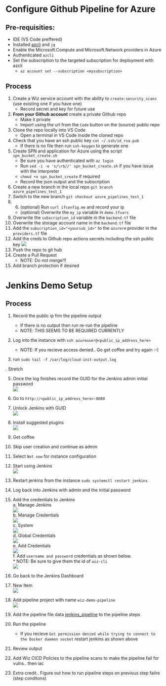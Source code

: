 # Configure Github Pipeline for Azure


## Pre-requisities:

* IDE (VS Code preffered)
* Installed [azcli](https://learn.microsoft.com/en-us/cli/azure/install-azure-cli) and `jq`
* Enable the Microsoft.Compute and Microsoft.Network providers in Azure
* Authenticated `azcli`
* Set the subscription to the targeted subscription for deployment with azcli
    * `az account set --subscription <mysubscription>`

## Process

1. Create a Wiz service account with the ability to `create:security_scans` (use existing one if you have one)
   * Record secret and key for future use
2. <b>From your Github account</b> create a private Github repo
   * Make it private
   * Import using the url from the `Code` button on the (source) public repo
3. Clone the repo locally into VS Code
   * Open a terminal in VS Code inside the cloned repo
4. Check that you have an ssh public key `cat ~/.ssh/id_rsa.pub`<br>
    * If there is no file then run `ssh-keygen` to generate one<br>
5. Create SPN and application for Azure using the script `spn_bucket_create.sh`
    * Be sure you have authenticated with `az login`
    * Run `sed -i -e 's/\r$//' spn_bucket_create.sh` if you have issue with the interpreter
    * `chmod +x spn_bucket_create` if required
    * Record the json output and the subscription
6. Create a new branch in the local repo `git branch azure_pipelines_test_1`
7. Switch to the new branch `git checkout azure_pipelines_test_1`
8. 6. (optional) Run `curl ifconfig.me` and record your ip<br>
    * (optional) Overwrite the `my_ip` variable in `demo.tfvars`<br>
9. Overwrite the `subscription_id` variable in the `backend.tf` file<br>
10. Overwrite the storage account name in the `backend.tf` file<br>
11. Add the `subscription_id="<yoursub_id>"` to the `azurerm` provider in the `providers.tf` file
12. Add the creds to Github repo actions secrets including the ssh public key
![](./images/github_secrets_ssh.png)
12. Push the repo to git hub
13. Create a Pull Request
    * NOTE: Do not merge!!!
14. Add branch protection if desired

# Jenkins Demo Setup

## Process

1. Record the public ip frm the pipeline output<br>
    * If there is no output then run re-run the pipeline<br>
    * NOTE: THIS SEEMS TO BE REQUIRED CURRENTLY<br>

2. Log into the instance with `ssh azureuser@<public_ip_address_here>`<br>
    * NOTE: If you recieve access denied.. Go get coffee and try again :-)

3. run `sudo tail -f /var/log/cloud-init-output.log`<br>

. Stretch<br>

5. Once the log finishes record the GUID for the Jenkins admin initial password<br>
![](./images/cloud_init_complete.png)<br>

6. Go to `http://<public_ip_address_here>:8080`<br>

7. Unlock Jenkins with GUID<br>
![](./images/unlock_jenkins.png)<br>

8. Install suggested plugins<br>
![](./images/install_plugins.png)<br>

9. Get coffee<br>

10. Skip user creation and continue as admin<br>

11. Select `Not now` for instance configuration<br>

12. Start using Jenkins<br>
![](./images/start_using_jenkins.png)<br>

13. Restart jenkins from the instance `sudo systemctl restart jenkins`<br>

1. Log back into Jenkins with admin and the initial password

15. Add the credentials to Jenkins<br>
    a. Manage Jenkins<br>
    ![](./images/manage_jenkins.png)<br>
    b. Manage Credentials<br>
    ![](./images/manage_creds.png)<br>
    c. System<br>
    ![](./images/system_credentials.png)<br>
    d. Global Credentials<br>
    ![](./images/global_creds.png)<br>
    e. Add Credentials<br>
    ![](./images/add_creds.png)<br>
    f. Add `username and password` credentials as shown below.<br>
        * NOTE: Be sure to give them the id of `wiz-cli`<br>
    ![](./images/create_password.png)<br>

16. Go back to the Jenkins Dashboard<br>

17. New Item<br>
![](./images/new_item.png)<br>

18. Add pipeline project with name `wiz-demo-pipeline`<br>
![](./images/pipeline_project.png)<br>

19. Add the pipeline file data [jenkins_pipeline](./jenkins_pipeline) to the pipeline steps<br>

20. Run the pipeline<br>
    * If you recieve `Got permission denied while trying to connect to the Docker daemon socket` restart jenkins as shown above

21. Review output<br>

22. Add Wiz CICD Policies to the pipeline scans to make the pipeline fail for vulns.. then iac<br>

23. Extra credit.. Figure out how to run pipeline steps on previous step failre (step conditons)
